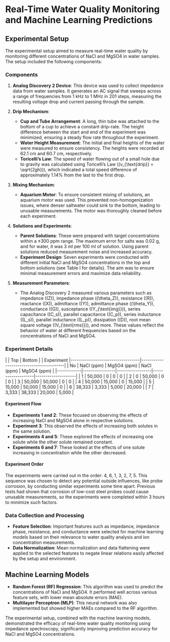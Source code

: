 # Real-Time Water Quality Monitoring and Machine Learning Predictions

## Experimental Setup

The experimental setup aimed to measure real-time water quality by monitoring different concentrations of NaCl and MgSO4 in water samples. The setup included the following components:

### Components

1. **Analog Discovery 2 Device**: This device was used to collect impedance data from water samples. It generates an AC signal that sweeps across a range of frequencies from 1 kHz to 1 MHz in 201 steps, measuring the resulting voltage drop and current passing through the sample.

2. **Drip Mechanism**:
    - **Cup and Tube Arrangement**: A long, thin tube was attached to the bottom of a cup to achieve a constant drip-rate. The height difference between the start and end of the experiment was minimized, ensuring a steady flow rate throughout the experiment.
    - **Water Height Measurement**: The initial and final heights of the water were measured to ensure consistency. The heights were recorded at 62.1 cm and 60.7 cm, respectively.
    - **Toricelli’s Law**: The speed of water flowing out of a small hole due to gravity was calculated using Toricelli’s Law (\(v_{\text{drip}} = \sqrt{2gh}\)), which indicated a total speed difference of approximately 1.14% from the last to the first drop.

3. **Mixing Mechanism**:
    - **Aquarium Motor**: To ensure consistent mixing of solutions, an aquarium motor was used. This prevented non-homogenization issues, where denser saltwater could sink to the bottom, leading to unusable measurements. The motor was thoroughly cleaned before each experiment.

4. **Solutions and Experiments**:
    - **Parent Solutions**: These were prepared with target concentrations within a ±300 ppm range. The maximum error for salts was 0.02 g, and for water, it was 3 ml per 100 ml of solution. Using parent solutions reduced measurement noise and increased accuracy.
    - **Experiment Design**: Seven experiments were conducted with different initial NaCl and MgSO4 concentrations in the top and bottom solutions (see Table I for details). The aim was to ensure minimal measurement errors and maximize data reliability.

5. **Measurement Parameters**:
    - The Analog Discovery 2 measured various parameters such as impedance (\(Z\)), impedance phase (\(\theta_Z\)), resistance (\(R\)), reactance (\(X\)), admittance (\(Y\)), admittance phase (\(\theta_Y\)), conductance (\(G\)), susceptance (\(Y_{\text{img}}\)), series capacitance (\(C_s\)), parallel capacitance (\(C_p\)), series inductance (\(L_s\)), parallel inductance (\(L_p\)), dissipation (\(D\)), root mean square voltage (\(V_{\text{rms}}\)), and more. These values reflect the behavior of water at different frequencies based on the concentrations of NaCl and MgSO4.

### Experiment Details

|            |               Top                |                Bottom                  |
| Experiment |----------------------------------|----------------------------------------|
|     No     |   NaCl (ppm)   |   MgSO4 (ppm)   |     NaCl (ppm)    |     MgSO4 (ppm)    |
|------------|----------------|-----------------|-------------------|--------------------|
| 1          | 50,000         | 0               | 0                 | 0                  |
| 2          | 0              | 50,000          | 0                 | 0                  |
| 3          | 50,000         | 50,000          | 0                 | 0                  |
| 4          | 50,000         | 15,000          | 0                 | 15,000             |
| 5          | 15,000         | 50,000          | 15,000            | 0                  |
| 6          | 38,333         | 3,333           | 5,000             | 20,000             |
| 7          | 3,333          | 38,333          | 20,000            | 5,000              |


#### Experiment Flow

- **Experiments 1 and 2**: These focused on observing the effects of increasing NaCl and MgSO4 alone in respective solutions.
- **Experiment 3**: This observed the effects of increasing both solutes in the same solution.
- **Experiments 4 and 5**: These explored the effects of increasing one solute while the other solute remained constant.
- **Experiments 6 and 7**: These looked at the effects of one solute increasing in concentration while the other decreased.

#### Experiment Order

The experiments were carried out in the order: 4, 6, 1, 3, 2, 7, 5. This sequence was chosen to detect any potential outside influences, like probe corrosion, by conducting similar experiments some time apart. Previous tests had shown that corrosion of low-cost steel probes could cause unusable measurements, so the experiments were completed within 3 hours to minimize such factors.

### Data Collection and Processing

- **Feature Selection**: Important features such as impedance, impedance phase, resistance, and conductance were selected for machine learning models based on their relevance to water quality analysis and ion concentration measurements.
- **Data Normalization**: Mean normalization and data flattening were applied to the selected features to negate linear relations easily affected by the setup and environment.

## Machine Learning Models

- **Random Forest (RF) Regression**: This algorithm was used to predict the concentrations of NaCl and MgSO4. It performed well across various feature sets, with lower mean absolute errors (MAE).
- **Multilayer Perceptron (MLP)**: This neural network was also implemented but showed higher MAEs compared to the RF algorithm.

The experimental setup, combined with the machine learning models, demonstrated the efficacy of real-time water quality monitoring using impedance spectroscopy, significantly improving prediction accuracy for NaCl and MgSO4 concentrations.
